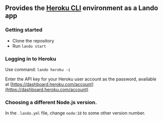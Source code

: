 ## Provides the [Heroku CLI](https://devcenter.heroku.com/categories/command-line) environment as a Lando app

### Getting started

* Clone the repository
* Run `lando start`


### Logging in to Heroku

Use command: `lando heroku -i`

Enter the API key for your Heroku user account as the password, available at [https://dashboard.heroku.com/account](https://dashboard.heroku.com/account)

### Choosing a different Node.js version.

In the `.lando.yml` file, change `node:18` to some other version number.

